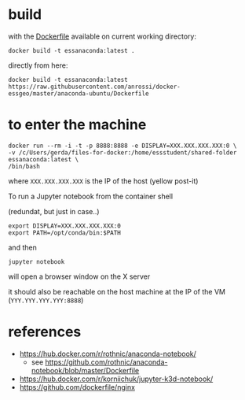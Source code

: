 # build

with the [Dockerfile](Dockerfile) available on current working directory:

```
docker build -t essanaconda:latest .
```

directly from here:

```
docker build -t essanaconda:latest https://raw.githubusercontent.com/anrossi/docker-essgeo/master/anaconda-ubuntu/Dockerfile
```


# to enter the machine 
```
docker run --rm -i -t -p 8888:8888 -e DISPLAY=XXX.XXX.XXX.XXX:0 \
-v /c/Users/gerda/files-for-docker:/home/essstudent/shared-folder essanaconda:latest \
/bin/bash
```
where ```XXX.XXX.XXX.XXX``` is the IP of the host  (yellow post-it)

To run a Jupyter notebook from the container shell

(redundat, but just in case..)

```
export DISPLAY=XXX.XXX.XXX.XXX:0
export PATH=/opt/conda/bin:$PATH
```

and then 
```
jupyter notebook
```

will open a browser window on the X server

it should also be reachable on the host machine at the IP of the VM (```YYY.YYY.YYY.YYY:8888```)

# references

* https://hub.docker.com/r/rothnic/anaconda-notebook/
  * see https://github.com/rothnic/anaconda-notebook/blob/master/Dockerfile
* https://hub.docker.com/r/korniichuk/jupyter-k3d-notebook/
* https://github.com/dockerfile/nginx
